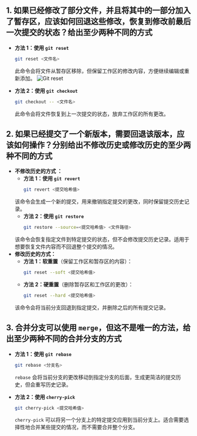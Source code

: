 ## 1. 如果已经修改了部分文件，并且将其中的一部分加入了暂存区，应该如何回退这些修改，恢复到修改前最后一次提交的状态？给出至少两种不同的方式

- **方法 1：使用 `git reset`**
  ```bash
  git reset <文件名>
  ```
  此命令会将文件从暂存区移除，但保留工作区的修改内容，方便继续编辑或重新添加。
![Git reset](git%20reset.png)

- **方法 2：使用 `git checkout`**
  ```bash
  git checkout -- <文件名>
  ```
  此命令会将文件恢复到上一次提交的状态，放弃工作区的所有更改。

## 2. 如果已经提交了一个新版本，需要回退该版本，应该如何操作？分别给出不修改历史或修改历史的至少两种不同的方式

- **不修改历史的方式 ：**
  - **方法 1：使用 `git revert`**
    ```bash
    git revert <提交哈希值>
    ```
  该命令会生成一个新的提交，用来撤销指定提交的更改，同时保留提交历史记录。
  - **方法 2：使用 `git restore`**
    ```bash
    git restore --source=<提交哈希值> <文件路径>
    ```
  该命令会恢复指定文件到特定提交的状态，但不会修改提交历史记录。适用于想要恢复文件内容而不回退整个提交的情况。
- **修改历史的方式：**
  - **方法 1：软重置**（保留工作区和暂存区的内容）：
    ```bash
    git reset --soft <提交哈希值>
    ```
  - **方法 2：硬重置**（删除暂存区和工作区的更改）：
    ```bash
    git reset --hard <提交哈希值>
    ```
  该命令会将当前分支回退到指定提交，并删除之后的所有提交记录。

## 3. 合并分支可以使用 `merge`，但这不是唯一的方法，给出至少两种不同的合并分支的方式
- **方法 1：使用 `git rebase`**
  ```bash
  git rebase <分支名>
  ```
  `rebase` 会将当前分支的更改移动到指定分支的后面，生成更简洁的提交历史，但会重写历史记录。

- **方法 2：使用 `cherry-pick`**
  ```bash
  git cherry-pick <提交哈希值>
  ```
  `cherry-pick` 可以将另一个分支上的特定提交应用到当前分支上。适合需要选择性地合并某些提交的情况，而不需要合并整个分支。
